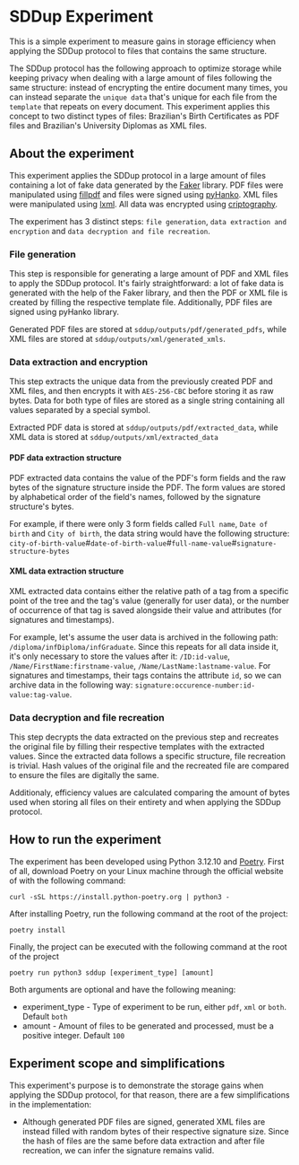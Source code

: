 # SDDup Experiment
This is a simple experiment to measure gains in storage efficiency when applying the SDDup protocol to files that contains the same structure.

The SDDup protocol has the following approach to optimize storage while keeping privacy when dealing with a large amount of files following the same structure: instead of encrypting the entire document many times, you can instead separate the `unique data` that's unique for each file from the `template` that repeats on every document. This experiment applies this concept to two distinct types of files: Brazilian's Birth Certificates as PDF files and Brazilian's University Diplomas as XML files.

## About the experiment
This experiment applies the SDDup protocol in a large amount of files containing a lot of fake data generated by the [Faker](https://github.com/joke2k/faker) library. PDF files were manipulated using [fillpdf](https://github.com/t-houssian/fillpdf) and files were signed using [pyHanko](https://github.com/MatthiasValvekens/pyHanko). XML files were manipulated using [lxml](https://github.com/lxml/lxml). All data was encrypted using [criptography](https://github.com/pyca/cryptography).

The experiment has 3 distinct steps: `file generation`, `data extraction and encryption` and `data decryption and file recreation`.

### File generation
This step is responsible for generating a large amount of PDF and XML files to apply the SDDup protocol. It's fairly straightforward: a lot of fake data is generated with the help of the Faker library, and then the PDF or XML file is created by filling the respective template file. Additionally, PDF files are signed using pyHanko library.

Generated PDF files are stored at `sddup/outputs/pdf/generated_pdfs`, while XML files are stored at `sddup/outputs/xml/generated_xmls`.
 
### Data extraction and encryption
This step extracts the unique data from the previously created PDF and XML files, and then encrypts it with `AES-256-CBC` before storing it as raw bytes. Data for both type of files are stored as a single string containing all values separated by a special symbol.

Extracted PDF data is stored at `sddup/outputs/pdf/extracted_data`, while XML data is stored at `sddup/outputs/xml/extracted_data`

#### PDF data extraction structure
PDF extracted data contains the value of the PDF's form fields and the raw bytes of the signature structure inside the PDF. The form values are stored by alphabetical order of the field's names, followed by the signature structure's bytes.

For example, if there were only 3 form fields called `Full name`, `Date of birth` and `City of birth`, the data string would have the following structure: `city-of-birth-value`#`date-of-birth-value`#`full-name-value`#`signature-structure-bytes`

#### XML data extraction structure
XML extracted data contains either the relative path of a tag from a specific point of the tree and the tag's value (generally for user data),  or the number of occurrence of that tag is saved alongside their value and attributes (for signatures and timestamps). 

For example, let's assume the user data is archived in the following path: `/diploma/infDiploma/infGraduate`. Since this repeats for all data inside it, it's only necessary to store the values after it: `/ID:id-value`, `/Name/FirstName:firstname-value`, `/Name/LastName:lastname-value`. For signatures and timestamps, their tags contains the attribute `id`, so we can archive data in the following way: `signature:occurence-number:id-value:tag-value`.

### Data decryption and file recreation
This step decrypts the data extracted on the previous step and recreates the original file by filling their respective templates with the extracted values. Since the extracted data follows a specific structure, file recreation is trivial. Hash values of the original file and the recreated file are compared to ensure the files are digitally the same.

Additionaly, efficiency values are calculated comparing the amount of bytes used when storing all files on their entirety and when applying the SDDup protocol.


## How to run the experiment
The experiment has been developed using Python 3.12.10 and [Poetry](https://python-poetry.org/). First of all, download Poetry on your Linux machine through the official website of with the following command:

```
curl -sSL https://install.python-poetry.org | python3 -
```

After installing Poetry, run the following command at the root of the project:

```
poetry install
```

Finally, the project can be executed with the following command at the root of the project

```
poetry run python3 sddup [experiment_type] [amount]
```
Both arguments are optional and have the following meaning:

* experiment_type - Type of experiment to be run, either `pdf`, `xml` or `both`. Default `both`
* amount - Amount of files to be generated and processed, must be a positive integer. Default `100`

## Experiment scope and simplifications
This experiment's purpose is to demonstrate the storage gains when applying the SDDup protocol, for that reason, there are a few simplifications in the implementation:
* Although generated PDF files are signed, generated XML files are instead filled with random bytes of their respective signature size. Since the hash of files are the same before data extraction and after file recreation, we can infer the signature remains valid.

